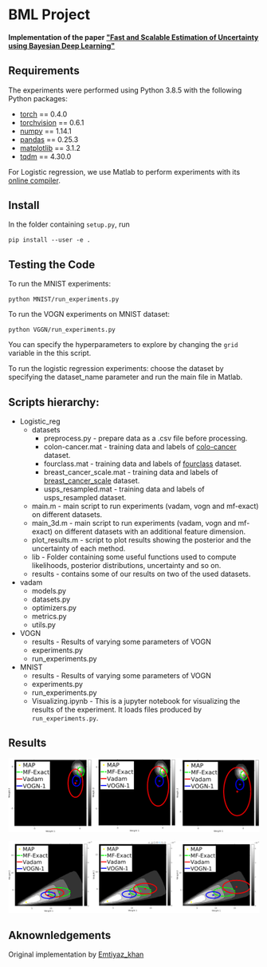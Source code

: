 # BML Project
#### Implementation of the paper ["Fast and Scalable Estimation of Uncertainty using Bayesian Deep Learning"](https://arxiv.org/abs/1806.04854)

## Requirements
The experiments were performed using Python 3.8.5 with the following Python packages:
* [torch](https://pytorch.org/) == 0.4.0
* [torchvision](https://pypi.org/project/torchvision/0.1.8/) == 0.6.1
* [numpy](http://www.numpy.org/) == 1.14.1
* [pandas](https://pandas.pydata.org/) == 0.25.3
* [matplotlib](https://matplotlib.org/) == 3.1.2
* [tqdm](https://tqdm.github.io/) == 4.30.0

For Logistic regression, we use Matlab to perform experiments with its [online compiler](https://matlab.mathworks.com/).

## Install

In the folder containing `setup.py`, run
```
pip install --user -e .
```
## Testing the Code
To run the MNIST experiments:
```
python MNIST/run_experiments.py
```
To run the VOGN experiments on MNIST dataset:
```
python VGGN/run_experiments.py
```
You can specify the hyperparameters to explore by changing the `grid` variable in the this script.

To run the logistic regression experiments: choose the dataset by specifying the dataset_name parameter and run the main file in Matlab.

## Scripts hierarchy:

- Logistic_reg <br />
  - datasets <br />
    - preprocess.py - prepare data as a .csv file before processing. <br />
    - colon-cancer.mat - training data and labels of [colo-cancer](https://www.csie.ntu.edu.tw/~cjlin/libsvmtools/datasets/binary/colon-cancer.bz2) dataset. <br />
    - fourclass.mat - training data and labels of [fourclass](https://www.csie.ntu.edu.tw/~cjlin/libsvmtools/datasets/binary/fourclass) dataset. <br />
    - breast_cancer_scale.mat - training data and labels of [breast_cancer_scale](https://www.csie.ntu.edu.tw/~cjlin/libsvmtools/datasets/binary/breast-cancer_scale) dataset. <br />
    - usps_resampled.mat - training data and labels of usps_resampled dataset. <br />
  - main.m - main script to run experiments (vadam, vogn and mf-exact) on different datasets. <br />
  - main_3d.m - main script to run experiments (vadam, vogn and mf-exact) on different datasets with an additional feature dimension. <br />
  - plot_results.m - script to plot results showing the posterior and the uncertainty of each method. <br />
  - lib - Folder containing some useful functions used to compute likelihoods, posterior distributions, uncertainty and so on. <br />
  - results - contains some of our results on two of the used datasets. <br />
- vadam <br />
  - models.py <br />
  - datasets.py <br />
  - optimizers.py <br />
  - metrics.py <br />
  - utils.py <br />
- VOGN <br />
  - results - Results of varying some parameters of VOGN <br />
  - experiments.py <br />
  - run_experiments.py <br />
- MNIST <br />
  - results - Results of varying some parameters of VOGN <br />
  - experiments.py <br />
  - run_experiments.py <br />
  - Visualizing.ipynb - This is a jupyter notebook for visualizing the results of the experiment. It loads files produced by `run_experiments.py`. <br />

## Results
<p float="center">
  <img src="Logistic_reg/results/colon-cancer.png" width="870"/>
</p>

<p float="center">
  <img src="Logistic_reg/results/simple_dataset.png" width="900"/>
</p>

## Aknownledgements
Original implementation by [Emtiyaz_khan](github.com/emtiyaz/vadam)
